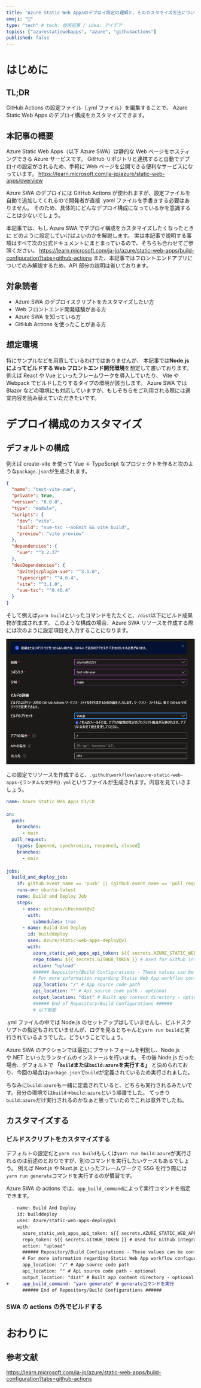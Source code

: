 ```yaml
---
title: "Azure Static Web Appsのデプロイ設定の理解と、そのカスタマイズ方法について"
emoji: "🍣"
type: "tech" # tech: 技術記事 / idea: アイデア
topics: ["azurestaticwebapps", "azure", "githubactions"]
published: false
---
```


# はじめに

## TL;DR

GitHub Actions の設定ファイル（.yml ファイル）を編集することで、
Azure Static Web Apps のデプロイ構成をカスタマイズできます。

## 本記事の概要

Azure Static Web Apps（以下 Azure SWA）は静的な Web ページをホスティングできる Azure サービスです。
GitHub リポジトリと連携すると自動でデプロイの設定がされるため、手軽に Web ページを公開できる便利なサービスになっています。
https://learn.microsoft.com/ja-jp/azure/static-web-apps/overview

Azure SWA のデプロイには GitHub Actions が使われますが、設定ファイルを自動で追加してくれるので開発者が直接 .yaml ファイルを手書きする必要はありません。
そのため、具体的にどんなデプロイ構成になっているかを意識することは少ないでしょう。

本記事では、もし Azure SWA でデプロイ構成をカスタマイズしたくなったときに
どのように設定していけばよいのかを解説します。
実は本記事で説明する事項はすべて次の公式ドキュメントにまとまっているので、そちらも合わせてご参照ください。
https://learn.microsoft.com/ja-jp/azure/static-web-apps/build-configuration?tabs=github-actions
また、本記事ではフロントエンドアプリについてのみ解説するため、API 部分の説明は省いております。

## 対象読者

- Azure SWA のデプロイスクリプトをカスタマイズしたい方
- Web フロントエンド開発経験がある方
- Azure SWA を知っている方
- GitHub Actions を使ったことがある方

## 想定環境

特にサンプルなどを用意しているわけではありませんが、
本記事では**Node.js によってビルドする Web フロントエンド開発環境**を想定して書いております。
例えば React や Vue といったフレームワークを導入していたり、 Vite や Webpack でビルドしたりするタイプの環境が該当します。
Azure SWA では Blazor などの環境にも対応していますが、もしそちらをご利用される際には適宜内容を読み替えていただきたいです。

# デプロイ構成のカスタマイズ

## デフォルトの構成

例えば create-vite を使って Vue ＋ TypeScript なプロジェクトを作ると次のような`package.json`が生成されます。

```json:package.json
{
  "name": "test-vite-vue",
  "private": true,
  "version": "0.0.0",
  "type": "module",
  "scripts": {
    "dev": "vite",
    "build": "vue-tsc --noEmit && vite build",
    "preview": "vite preview"
  },
  "dependencies": {
    "vue": "^3.2.37"
  },
  "devDependencies": {
    "@vitejs/plugin-vue": "^3.1.0",
    "typescript": "^4.6.4",
    "vite": "^3.1.0",
    "vue-tsc": "^0.40.4"
  }
}
```

そして例えば`yarn build`といったコマンドをたたくと、`/dist`以下にビルド成果物が生成されます。
このような構成の場合、Azure SWA リソースを作成する際には次のように設定項目を入力することになります。

![img](/images/aswa-custom-deploy/swa-setup.png)

この設定でリソースを作成すると、`.github\workflows\azure-static-web-apps-{ランダムな文字列}.yml`というファイルが生成されます。内容を見ていきましょう。

```yml
name: Azure Static Web Apps CI/CD

on:
  push:
    branches:
      - main
  pull_request:
    types: [opened, synchronize, reopened, closed]
    branches:
      - main

jobs:
  build_and_deploy_job:
    if: github.event_name == 'push' || (github.event_name == 'pull_request' && github.event.action != 'closed')
    runs-on: ubuntu-latest
    name: Build and Deploy Job
    steps:
      - uses: actions/checkout@v2
        with:
          submodules: true
      - name: Build And Deploy
        id: builddeploy
        uses: Azure/static-web-apps-deploy@v1
        with:
          azure_static_web_apps_api_token: ${{ secrets.AZURE_STATIC_WEB_APPS_API_TOKEN_ランダム文字列 }}
          repo_token: ${{ secrets.GITHUB_TOKEN }} # Used for Github integrations (i.e. PR comments)
          action: "upload"
          ###### Repository/Build Configurations - These values can be configured to match your app requirements. ######
          # For more information regarding Static Web App workflow configurations, please visit: https://aka.ms/swaworkflowconfig
          app_location: "/" # App source code path
          api_location: "" # Api source code path - optional
          output_location: "dist" # Built app content directory - optional
          ###### End of Repository/Build Configurations ######
          # 以下割愛
```

.yml ファイルの中では Node.js のセットアップはしていませんし、ビルドスクリプトの指定もされていませんが、ログを見るとちゃんと`yarn run build`と実行されているようでした。どういうことでしょう。

Azure SWA のアクションでは最初にプラットフォームを判別し、Node.js や.NET といったランタイムのインストールを行います。
その後 Node.js だった場合、デフォルトで **「`build`または`build:azure`を実行する」** と決められており、今回の場合は`package.json`で`build`が定義されているため実行されました。

ちなみに`build:azure`も一緒に定義されていると、どちらも実行されるみたいです。自分の環境では`build`→`build:azure`という順番でした。
てっきり`build:azure`だけ実行されるのかなぁと思っていたのでこれは意外でしたね。

## カスタマイズする

### ビルドスクリプトをカスタマイズする

デフォルトの設定だと`yarn run build`もしくは`yarn run build:azure`が実行されるのは前述のとおりですが、別のコマンドを実行したいケースもあるでしょう。
例えば Next.js や Nuxt.js といったフレームワークで SSG を行う際には`yarn run generate`コマンドを実行するのが慣習です。

Azure SWA の actions では、`app_build_command`によって実行コマンドを指定できます。

```diff yml
  - name: Build And Deploy
    id: builddeploy
    uses: Azure/static-web-apps-deploy@v1
    with:
      azure_static_web_apps_api_token: ${{ secrets.AZURE_STATIC_WEB_APPS_API_TOKEN_ランダム文字列 }}
      repo_token: ${{ secrets.GITHUB_TOKEN }} # Used for Github integrations (i.e. PR comments)
      action: "upload"
      ###### Repository/Build Configurations - These values can be configured to match your app requirements. ######
      # For more information regarding Static Web App workflow configurations, please visit: https://aka.ms/swaworkflowconfig
      app_location: "/" # App source code path
      api_location: "" # Api source code path - optional
      output_location: "dist" # Built app content directory - optional
+     app_build_command: "yarn generate" # generateコマンドを実行
      ###### End of Repository/Build Configurations ######
```

### SWA の actions の外でビルドする

# おわりに

## 参考文献

https://learn.microsoft.com/ja-jp/azure/static-web-apps/build-configuration?tabs=github-actions
